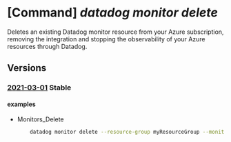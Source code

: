 # [Command] _datadog monitor delete_

Deletes an existing Datadog monitor resource from your Azure subscription, removing the integration and stopping the observability of your Azure resources through Datadog.

## Versions

### [2021-03-01](/Resources/mgmt-plane/L3N1YnNjcmlwdGlvbnMve30vcmVzb3VyY2Vncm91cHMve30vcHJvdmlkZXJzL21pY3Jvc29mdC5kYXRhZG9nL21vbml0b3JzL3t9/2021-03-01.xml) **Stable**

<!-- mgmt-plane /subscriptions/{}/resourcegroups/{}/providers/microsoft.datadog/monitors/{} 2021-03-01 -->

#### examples

- Monitors_Delete
    ```bash
        datadog monitor delete --resource-group myResourceGroup --monitor-name myMonitor
    ```
